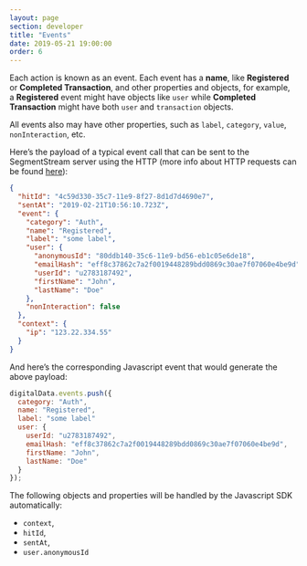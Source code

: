 ```yaml
---
layout: page
section: developer
title: "Events"
date: 2019-05-21 19:00:00
order: 6
---
```


Each action is known as an event. Each event has a **name**, like **Registered** or **Completed Transaction**, and other properties and objects, for example, a **Registered** event might have objects like `user` while **Completed Transaction** might have both `user` and `transaction` objects.

All events also may have other properties, such as `label`, `category`, `value`, `nonInteraction`, etc.
<!-- The full list of common event properties can be found [here](https://doc_link.com). -->

Here’s the payload of a typical event call that can be sent to the SegmentStream server using the HTTP (more info about HTTP requests can be found [here](/for-developer/http-api)):

```json
{
  "hitId": "4c59d330-35c7-11e9-8f27-8d1d7d4690e7",
  "sentAt": "2019-02-21T10:56:10.723Z",
  "event": {
    "category": "Auth",
    "name": "Registered",
    "label": "some label",
    "user": {
      "anonymousId": "80ddb140-35c6-11e9-bd56-eb1c05e6de18",
      "emailHash": "eff8c37862c7a2f0019448289bdd0869c30ae7f07060e4be9d",
      "userId": "u2783187492",
      "firstName": "John",
      "lastName": "Doe"
    },
    "nonInteraction": false
  },
  "context": {
    "ip": "123.22.334.55"
  }
}
```

And here’s the corresponding Javascript event that would generate the above payload:

```javascript
digitalData.events.push({
  category: "Auth",
  name: "Registered",
  label: "some label"
  user: {
    userId: "u2783187492",
    emailHash: "eff8c37862c7a2f0019448289bdd0869c30ae7f07060e4be9d",
    firstName: "John",
    lastName: "Doe"
  }
});
```

The following objects and properties will be handled by the Javascript SDK automatically:
- `context`,
- `hitId`,
- `sentAt`,
- `user.anonymousId`
